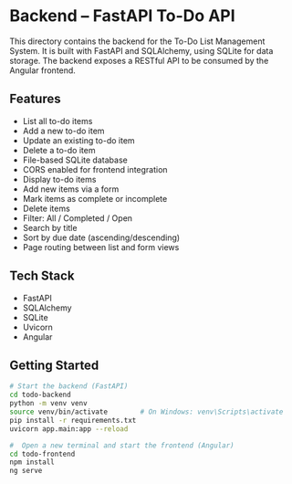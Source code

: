 # Backend – FastAPI To-Do API

This directory contains the backend for the To-Do List Management System. It is built with FastAPI and SQLAlchemy, using SQLite for data storage. The backend exposes a RESTful API to be consumed by the Angular frontend.

## Features

- List all to-do items
- Add a new to-do item
- Update an existing to-do item
- Delete a to-do item
- File-based SQLite database
- CORS enabled for frontend integration
- Display to-do items
- Add new items via a form
- Mark items as complete or incomplete
- Delete items
- Filter: All / Completed / Open
- Search by title
- Sort by due date (ascending/descending)
- Page routing between list and form views

## Tech Stack

- FastAPI
- SQLAlchemy
- SQLite
- Uvicorn
- Angular

## Getting Started

```bash
# Start the backend (FastAPI)
cd todo-backend
python -m venv venv
source venv/bin/activate        # On Windows: venv\Scripts\activate
pip install -r requirements.txt
uvicorn app.main:app --reload

#  Open a new terminal and start the frontend (Angular)
cd todo-frontend
npm install
ng serve
```
